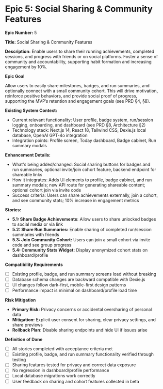 # Epic 5: Social Sharing & Community Features

**Epic Number:** 5

**Title:** Social Sharing & Community Features

**Description:** Enable users to share their running achievements, completed sessions, and progress with friends or on social platforms. Foster a sense of community and accountability, supporting habit formation and increasing engagement by 10%.

**Epic Goal**

Allow users to easily share milestones, badges, and run summaries, and optionally connect with a small community cohort. This will drive motivation, reinforce positive behaviors, and provide social proof of progress, supporting the MVP’s retention and engagement goals (see PRD §4, §8).

**Existing System Context:**

- Current relevant functionality: User profile, badge system, run/session logging, onboarding, and dashboard (see PRD §8, Architecture §2)
- Technology stack: Next.js 14, React 18, Tailwind CSS, Dexie.js local database, OpenAI GPT-4o integration
- Integration points: Profile screen, Today dashboard, Badge cabinet, Run summary modals

**Enhancement Details:**

- What's being added/changed: Social sharing buttons for badges and run summaries, optional invite/join cohort feature, backend endpoint for shareable links
- How it integrates: Adds UI elements to profile, badge cabinet, and run summary modals; new API route for generating shareable content; optional cohort join via invite code
- Success criteria: Users can share achievements externally, join a cohort, and see community stats; 10% increase in engagement metrics

**Stories:**

*   **5.1: Share Badge Achievements:** Allow users to share unlocked badges to social media or via link
*   **5.2: Share Run Summaries:** Enable sharing of completed run/session summaries with friends
*   **5.3: Join Community Cohort:** Users can join a small cohort via invite code and see group progress
*   **5.4: Community Stats Widget:** Display anonymized cohort stats on dashboard/profile

**Compatibility Requirements**

- [ ] Existing profile, badge, and run summary screens load without breaking
- [ ] Database schema changes are backward compatible with Dexie.js
- [ ] UI changes follow dark-first, mobile-first design patterns
- [ ] Performance impact is minimal on dashboard/profile load time

**Risk Mitigation**

- **Primary Risk:** Privacy concerns or accidental oversharing of personal data
- **Mitigation:** Explicit user consent for sharing, clear privacy settings, and share previews
- **Rollback Plan:** Disable sharing endpoints and hide UI if issues arise

**Definition of Done**

- [ ] All stories completed with acceptance criteria met
- [ ] Existing profile, badge, and run summary functionality verified through testing
- [ ] Sharing features tested for privacy and correct data exposure
- [ ] No regression in dashboard/profile performance
- [ ] Local database migrations work correctly
- [ ] User feedback on sharing and cohort features collected in beta 